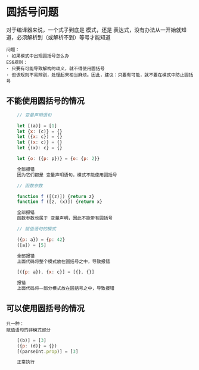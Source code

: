 # 圆括号问题

对于编译器来说，一个式子到底是 模式，还是 表达式，没有办法从一开始就知道，必须解析到（或解析不到）等号才能知道

    问题：
    · 如果模式中出现圆括号怎么办
    ES6规则：
    · 只要有可能导致解构的歧义，就不得使用圆括号
    · 但该规则不易辨别，处理起来相当麻烦。因此，建议：只要有可能，就不要在模式中防止圆括号

## 不能使用圆括号的情况

```.js
    // 变量声明语句

    let [(a)] = [1]
    let {x: (c)} = {}
    let ({x: c}) = {}
    let {(x: c)} = {}
    let {(x): c} = {}

    let {o: ({p: p})} = {o: {p: 2}}

    全部报错
    因为它们都是 变量声明语句，模式不能使用圆括号
```

```.js
    // 函数参数

    function f ([(z)]) {return z}
    function f ([z, (x)]) {return x}

    全部报错
    函数参数也属于 变量声明，因此不能带有圆括号
```

```.js
    // 赋值语句的模式

    ({p: a}) = {p: 42}
    ([a]) = [5]

    全部报错
    上面代码将整个模式放在圆括号之中，导致报错

    [({p: a}), {x: c}] = [{}, {}]

    报错
    上面代码将一部分模式放在圆括号之中，导致报错
```

## 可以使用圆括号的情况

    只一种：
    赋值语句的非模式部分

```.js
    [(b)] = [3]
    ({p: (d)} = {})
    [(parseInt.prop)] = [3]

    正常执行
```